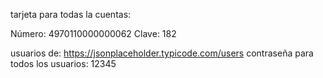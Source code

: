 tarjeta para todas la cuentas: 

Número: 4970110000000062
Clave: 182

usuarios de: https://jsonplaceholder.typicode.com/users
contraseña para todos los usuarios: 12345

